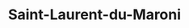 ---
title: Saint-Laurent-du-Maroni
url: /saint-laurent-du-maroni/
latitude: 5.492
longitude: -54.034
---